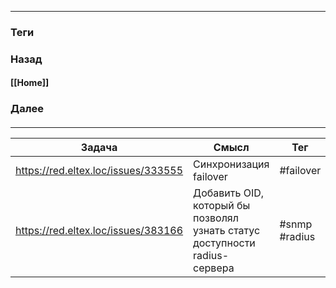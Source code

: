 
---
### Теги

### Назад
#### [[Home]]
### Далее
####
---

| Задача                              | Смысл                                                                      | Teг           |
| ----------------------------------- | -------------------------------------------------------------------------- | ------------- |
| https://red.eltex.loc/issues/333555 | Синхронизация failover                                                     | #failover     |
| https://red.eltex.loc/issues/383166 | Добавить OID, который бы позволял узнать статус доступности radius-сервера | #snmp #radius |

